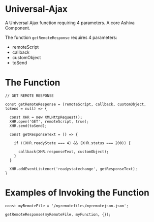 # Universal-Ajax
A Universal Ajax function requiring 4 parameters. A core Ashiva Component.

The function `getRemoteResponse` requires 4 parameters:

* remoteScript
* callback
* customObject
* toSend

# The Function
```
// GET REMOTE RESPONSE

const getRemoteResponse = (remoteScript, callback, customObject, toSend = null) => {
  
  const XHR = new XMLHttpRequest();
  XHR.open('GET', remoteScript, true);
  XHR.send(toSend);
  
  const getResponseText = () => {
  
    if ((XHR.readyState === 4) && (XHR.status === 200)) {

      callback(XHR.responseText, customObject);
    }
  }
  
  XHR.addEventListener('readystatechange', getResponseText);
}
```
# Examples of Invoking the Function

```
const myRemoteFile = '/myremotefiles/myremotejson.json';

getRemoteResponse(myRemoteFile, myFunction, {});
```
